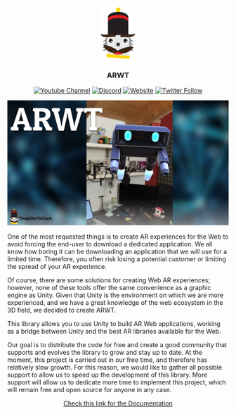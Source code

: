 <p align="center"><img width="80" alt="tntc" src=".github/logo.png"></p>

<h3 align="center">ARWT</h3>

<p align="center">
<a href="https://www.youtube.com/channel/UCTR740iIPwfu7Pz_BoCEJ-g" target="_blank"><img alt="Youtube Channel" src="https://img.shields.io/badge/tntc-youtube-red"></a>
<a href="https://discord.gg/Z8QD8uF" target="_blank"><img alt="Discord" src="https://img.shields.io/discord/697089018831306772"></a>
<a href="https://toughnuttocrack.it/" target="_blank"><img alt="Website" src="https://img.shields.io/badge/tntc-website-informational"></a>
<a href="https://twitter.com/tntcproject" target="_blank"><img alt="Twitter Follow" src="https://img.shields.io/twitter/follow/tntcproject?label=Follow"></a>
</p>

[![ARWT Website](.github/thumbnail.png)](https://toughnuttocrack.it/arwt)

<p>
One of the most requested things is to create AR experiences for the Web to avoid forcing the end-user to download a dedicated application. We all know how boring it can be downloading an application that we will use for a limited time. Therefore, you often risk losing a potential customer or limiting the spread of your AR experience.

Of course, there are some solutions for creating Web AR experiences; however, none of these tools offer the same convenience as a graphic engine as Unity. Given that Unity is the environment on which we are more experienced, and we have a great knowledge of the web ecosystem in the 3D field, we decided to create ARWT.

This library allows you to use Unity to build AR Web applications, working as a bridge between Unity and the best AR libraries available for the Web.

Our goal is to distribute the code for free and create a good community that supports and evolves the library to grow and stay up to date. At the moment, this project is carried out in our free time, and therefore has relatively slow growth. For this reason, we would like to gather all possible support to allow us to speed up the development of this library. More support will allow us to dedicate more time to implement this project, which will remain free and open source for anyone in any case.
</p>

<p align="center"><a href="https://toughnuttocrack.it/arwt" target="_blank">Check this link for the Documentation</a></p>
